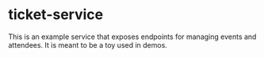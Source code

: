 # ticket-service

This is an example service that exposes endpoints for managing events and attendees. It is meant to be a toy used in demos.
